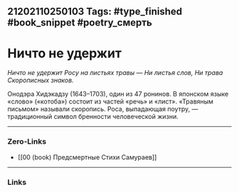 21202110250103
Tags: #type_finished #book_snippet #poetry_смерть
---
# Ничто не удержит

*Ничто не удержит
Росу на листьях травы —
Ни листья слов,
Ни трава
Скорописных знаков.*

Онодэра Хидэкадзу (1643–1703), один из 47 ронинов. В японском языке «слово» («котоба») состоит из частей «речь» и «лист». «Травяным письмом» называли скоропись. Роса, выпадающая поутру, — традиционный символ бренности человеческой жизни.

---
### Zero-Links
- [[00 (book) Предсмертные Стихи Самураев]]
---
### Links
